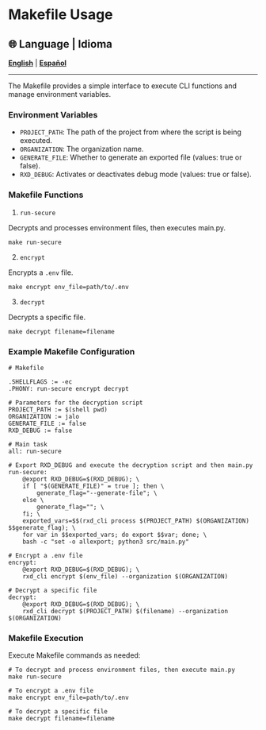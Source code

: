 # Makefile Usage

## 🌐 Language | Idioma
**[English](../eng/makefile.md)** | **[Español](../esp/makefile.md)**

---

The Makefile provides a simple interface to execute CLI functions and manage environment variables.

### Environment Variables

* `PROJECT_PATH`: The path of the project from where the script is being executed.
* `ORGANIZATION`: The organization name.
* `GENERATE_FILE`: Whether to generate an exported file (values: true or false).
* `RXD_DEBUG`: Activates or deactivates debug mode (values: true or false).

### Makefile Functions

1. `run-secure`

Decrypts and processes environment files, then executes main.py.

```
make run-secure
```

2. `encrypt`

Encrypts a `.env` file.

```
make encrypt env_file=path/to/.env
```

3. `decrypt`

Decrypts a specific file.

```
make decrypt filename=filename
```

### Example Makefile Configuration

```
# Makefile

.SHELLFLAGS := -ec
.PHONY: run-secure encrypt decrypt

# Parameters for the decryption script
PROJECT_PATH := $(shell pwd)
ORGANIZATION := jalo
GENERATE_FILE := false
RXD_DEBUG := false

# Main task
all: run-secure

# Export RXD_DEBUG and execute the decryption script and then main.py
run-secure:
	@export RXD_DEBUG=$(RXD_DEBUG); \
	if [ "$(GENERATE_FILE)" = true ]; then \
	    generate_flag="--generate-file"; \
	else \
	    generate_flag=""; \
	fi; \
	exported_vars=$$(rxd_cli process $(PROJECT_PATH) $(ORGANIZATION) $$generate_flag); \
	for var in $$exported_vars; do export $$var; done; \
	bash -c "set -o allexport; python3 src/main.py"

# Encrypt a .env file
encrypt:
	@export RXD_DEBUG=$(RXD_DEBUG); \
	rxd_cli encrypt $(env_file) --organization $(ORGANIZATION)

# Decrypt a specific file
decrypt:
	@export RXD_DEBUG=$(RXD_DEBUG); \
	rxd_cli decrypt $(PROJECT_PATH) $(filename) --organization $(ORGANIZATION)
```

### Makefile Execution

Execute Makefile commands as needed:

```
# To decrypt and process environment files, then execute main.py
make run-secure

# To encrypt a .env file
make encrypt env_file=path/to/.env

# To decrypt a specific file
make decrypt filename=filename
``` 
